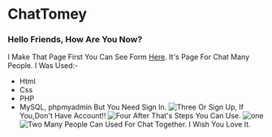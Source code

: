 # ChatTomey
### Hello Friends, How Are You Now?
I Make That Page First You Can See Form [Here](http://thomas-emad.ml/projects/Chat/).
It's Page For Chat Many People.
I Was Used:-
- Html
- Css
- PHP
- MySQL, phpmyadmin
But You Need Sign In.
![Three](https://user-images.githubusercontent.com/54818496/216837345-ddeb1618-6420-4f2e-b177-6ece5dc2b5e3.PNG)
Or Sign Up, If You,Don't Have Account!!
![Four](https://user-images.githubusercontent.com/54818496/216837389-0965de35-91ed-429a-9366-31fd2724a291.PNG)
After That's Steps You Can Use.
![one](https://user-images.githubusercontent.com/54818496/216837449-471b85df-db89-444e-b0e2-1add1b1322a5.PNG)
![Two](https://user-images.githubusercontent.com/54818496/216837455-86fd79ae-ecff-4988-b084-d23e4924a95b.PNG)
Many People Can Used For Chat Together.
I Wish You Love It.
